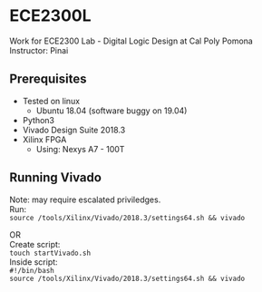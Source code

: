 # ECE2300L
Work for ECE2300 Lab - Digital Logic Design at Cal Poly Pomona  
Instructor: Pinai

## Prerequisites
  - Tested on linux
    - Ubuntu 18.04 (software buggy on 19.04)
  - Python3
  - Vivado Design Suite 2018.3
  - Xilinx FPGA 
    - Using: Nexys A7 - 100T

## Running Vivado
  Note: may require escalated priviledges.  
  Run:  
  `source /tools/Xilinx/Vivado/2018.3/settings64.sh && vivado`   
  
  OR   
  Create script:  
  `touch startVivado.sh`    
  Inside script:  
  `#!/bin/bash`  
  `source /tools/Xilinx/Vivado/2018.3/settings64.sh && vivado`  
  
